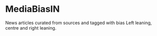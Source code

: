 # MediaBiasIN
News articles curated from sources and tagged with bias Left leaning, centre and right leaning.
